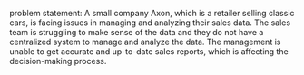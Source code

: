 problem statement:
A small company Axon, which is a retailer selling classic cars, is facing issues in managing and analyzing their sales data.
The sales team is struggling to make sense of the data and they do not have a centralized system to manage and analyze the data. 
The management is unable to get accurate and up-to-date sales reports, which is affecting the decision-making process.
